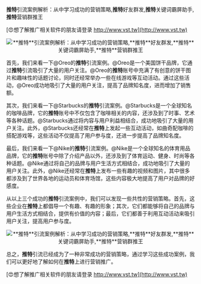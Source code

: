 **推特**引流案例解析：从中学习成功的营销策略,**推特**好友群发,**推特**关键词霸屏助手,**推特**营销群推王

[😍想了解推广相关软件的朋友请登录 http://www.vst.tw](http://www.vst.tw)

 <center><img src="https://vst.tw/MP4/tuiguang/png/1.png" alt="**推特**引流案例解析：从中学习成功的营销策略,**推特**好友群发,**推特**关键词霸屏助手,**推特**营销群推王"></center>

首先，我们来看一下@Oreo的**推特**引流案例。@Oreo是一个美国饼干品牌，它通过**推特**引流吸引了大量的用户关注。@Oreo的**推特**账号中充满了有创意的饼干图片和趣味性的话题讨论，同时还经常举办一些在线游戏等互动活动。通过这些活动，@Oreo成功地吸引了大量的用户关注，提高了品牌知名度，进而增加了销售额。

其次，我们来看一下@Starbucks的**推特**引流案例。@Starbucks是一个全球知名的咖啡品牌，它的**推特**账号中不仅包含了咖啡相关的内容，还涉及到了时事、艺术等各种话题。@Starbucks通过将内容与用户利益相结合，成功地吸引了大量的用户关注。此外，@Starbucks还经常在**推特**上发起一些互动活动，如曲奇配咖啡的搭配游戏等，这些活动不仅提高了用户参与度，还进一步提高了品牌知名度。

最后，我们来看一下@Nike的**推特**引流案例。@Nike是一个全球知名的体育用品品牌，它的**推特**账号中除了介绍产品以外，还涉及到了体育运动、健身、时尚等各种话题。@Nike通过将自己的品牌与用户生活方式相结合，成功地吸引了大量的用户关注。此外，@Nike还经常在**推特**上发布一些有趣的视频和图片，其中很多都涉及到了世界各地的运动员和体育场馆，这些内容极大地提高了用户对品牌的好感度。

从以上三个成功的**推特**引流案例中，我们可以发现一些共性的营销策略。首先，这些企业在**推特**上都倡导一个有趣、有趣的形象；其次，它们都能够将自己的品牌与用户生活方式相结合，提供有价值的内容；最后，它们都善于利用互动活动来吸引用户关注，提高用户参与度。

 <center><img src="https://vst.tw/MP4/tuiguang/png/8.png" alt="**推特**引流案例解析：从中学习成功的营销策略,**推特**好友群发,**推特**关键词霸屏助手,**推特**营销群推王"></center>

总之，**推特**引流已经成为了一种非常成功的营销策略，通过学习这些成功案例，我们可以更好地了解如何在**推特**上进行营销推广。

[😍想了解推广相关软件的朋友请登录 http://www.vst.tw](http://www.vst.tw)



